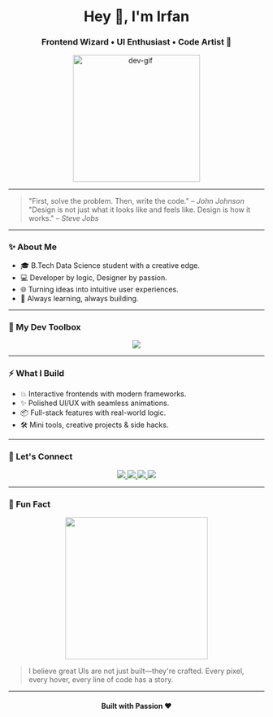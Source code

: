 <!-- README.md for IrfanNaikwade28 -->

<h1 align="center">Hey 👋, I'm Irfan</h1>
<h3 align="center">Frontend Wizard • UI Enthusiast • Code Artist 🎨</h3>

<p align="center">
  <img src="https://raw.githubusercontent.com/IrfanNaikwade28/IrfanNaikwade28/main/assets/hero-dev.gif" width="250" alt="dev-gif" />
</p>

---

> "First, solve the problem. Then, write the code." – *John Johnson*  
> "Design is not just what it looks like and feels like. Design is how it works." – *Steve Jobs*

---

### ✨ About Me
- 🎓 B.Tech Data Science student with a creative edge.
- 💻 Developer by logic, Designer by passion.
- 🌐 Turning ideas into intuitive user experiences.
- 🧠 Always learning, always building.

---

### 🧰 My Dev Toolbox

<p align="center">
  <img src="https://skillicons.dev/icons?i=react,nextjs,tailwind,js,nodejs,html,css,figma,python,mongodb,cpp" />
</p>

---

### ⚡ What I Build
- 💥 Interactive frontends with modern frameworks.
- ✨ Polished UI/UX with seamless animations.
- 📦 Full-stack features with real-world logic.
- 🛠️ Mini tools, creative projects & side hacks.

---

### 🔗 Let's Connect

<p align="center">
  <a href="https://www.linkedin.com/in/irfan-naikwade" target="_blank">
    <img src="https://img.shields.io/badge/-LinkedIn-blue?style=for-the-badge&logo=linkedin&logoColor=white" />
  </a>
  <a href="https://github.com/IrfanNaikwade28" target="_blank">
    <img src="https://img.shields.io/badge/-GitHub-black?style=for-the-badge&logo=github&logoColor=white" />
  </a>
  <a href="https://irfan-devs.vercel.app" target="_blank">
    <img src="https://img.shields.io/badge/-Portfolio-111827?style=for-the-badge&logo=vercel&logoColor=white" />
  </a>
  <a href="https://www.chess.com/member/irfannaikwade28" target="_blank">
    <img src="https://img.shields.io/badge/-Chess.com-2C2C2C?style=for-the-badge&logo=chess-dot-com&logoColor=white" />
  </a>
</p>

---

### 🎯 Fun Fact
<p align="center">
  <img src="https://raw.githubusercontent.com/IrfanNaikwade28/IrfanNaikwade28/main/assets/working-dev.gif" width="280" />
</p>

> I believe great UIs are not just built—they're crafted. Every pixel, every hover, every line of code has a story.

---

<h4 align="center">Built with Passion ❤️</h4>
